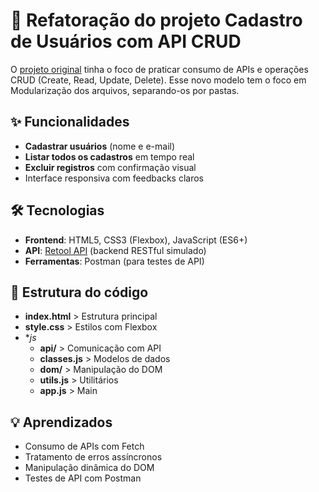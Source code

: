 # 📝 Refatoração do projeto Cadastro de Usuários com API CRUD

O [projeto original](https://github.com/Lenickts/postman-cadastrarCliente) tinha o foco de praticar consumo de APIs e operações CRUD (Create, Read, Update, Delete). Esse novo modelo tem o foco em Modularização dos arquivos, separando-os por pastas.

## ✨ Funcionalidades
- **Cadastrar usuários** (nome e e-mail)
- **Listar todos os cadastros** em tempo real
- **Excluir registros** com confirmação visual
- Interface responsiva com feedbacks claros

## 🛠️ Tecnologias
- **Frontend**: HTML5, CSS3 (Flexbox), JavaScript (ES6+)
- **API**: [Retool API](https://retoolapi.dev/) (backend RESTful simulado)
- **Ferramentas**: Postman (para testes de API)

## 🎨 Estrutura do código
- **index.html**      > Estrutura principal
- **style.css**       > Estilos com Flexbox
- **js*
    - **api/**        > Comunicação com API
    - **classes.js**    > Modelos de dados
    - **dom/**        > Manipulação do DOM
    - **utils.js**      > Utilitários
    - **app.js**      > Main

## 💡 Aprendizados
- Consumo de APIs com Fetch
- Tratamento de erros assíncronos
- Manipulação dinâmica do DOM
- Testes de API com Postman
